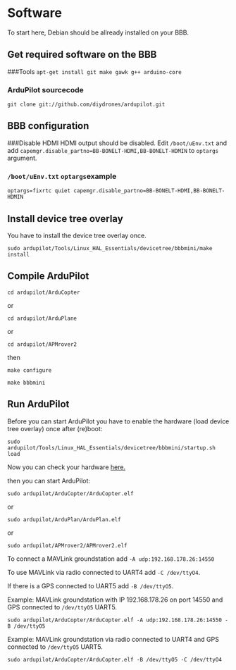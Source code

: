 # Software
To start here, Debian should be allready installed on your BBB.

## Get required software on the BBB
###Tools
`apt-get install git make gawk g++ arduino-core`

### ArduPilot sourcecode 
`git clone git://github.com/diydrones/ardupilot.git`

## BBB configuration 

###Disable HDMI
HDMI output should be disabled. Edit `/boot/uEnv.txt` and add `capemgr.disable_partno=BB-BONELT-HDMI,BB-BONELT-HDMIN` to `optargs` argument.

### `/boot/uEnv.txt` `optargs`example
`optargs=fixrtc quiet capemgr.disable_partno=BB-BONELT-HDMI,BB-BONELT-HDMIN`

## Install device tree overlay
You have to install the device tree overlay once.

`sudo ardupilot/Tools/Linux_HAL_Essentials/devicetree/bbbmini/make install`

## Compile ArduPilot
`cd ardupilot/ArduCopter`

or

`cd ardupilot/ArduPlane`

or 

`cd ardupilot/APMrover2`

then

`make configure`

`make bbbmini`

## Run ArduPilot
Before you can start ArduPilot you have to enable the hardware (load device tree overlay) once after (re)boot:

`sudo ardupilot/Tools/Linux_HAL_Essentials/devicetree/bbbmini/startup.sh load`

Now you can check your hardware [here.](../checkhardware/checkhardware.md)

then you can start ArduPilot:

`sudo ardupilot/ArduCopter/ArduCopter.elf`

or

`sudo ardupilot/ArduPlan/ArduPlan.elf`

or

`sudo ardupilot/APMrover2/APMrover2.elf`

To connect a MAVLink groundstation add `-A udp:192.168.178.26:14550`

To use MAVLink via radio connected to UART4 add `-C /dev/ttyO4`. 

If there is a GPS connected to UART5 add `-B /dev/ttyO5`. 

Example: MAVLink groundstation with IP 192.168.178.26 on port 14550 and GPS connected to `/dev/ttyO5` UART5.

`sudo ardupilot/ArduCopter/ArduCopter.elf -A udp:192.168.178.26:14550 -B /dev/ttyO5`

Example: MAVLink groundstation via radio connected to UART4 and GPS connected to `/dev/ttyO5` UART5.

`sudo ardupilot/ArduCopter/ArduCopter.elf -B /dev/ttyO5 -C /dev/ttyO4`

